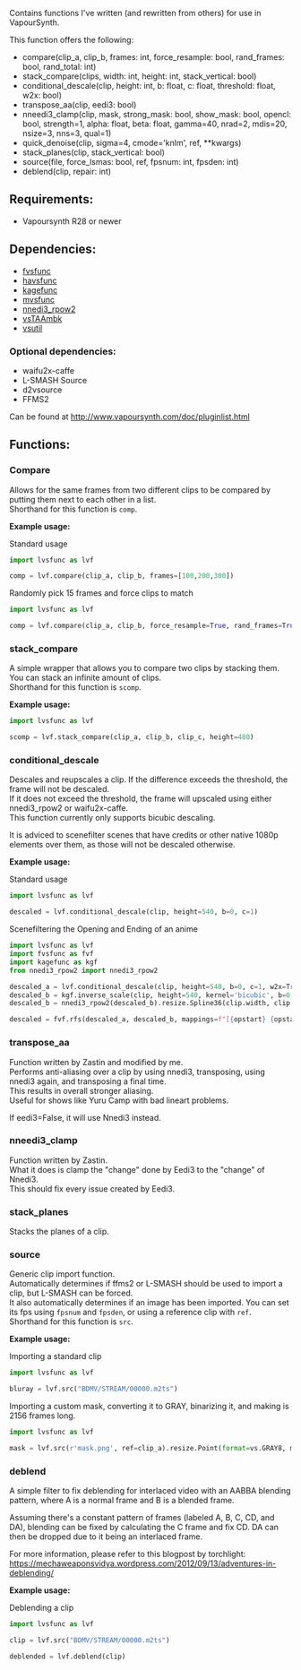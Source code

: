 Contains functions I've written (and rewritten from others) for use in VapourSynth.

This function offers the following:</br>

- compare(clip_a, clip_b, frames: int, force_resample: bool, rand_frames: bool, rand_total: int)
- stack_compare(clips, width: int, height: int, stack_vertical: bool)
- conditional_descale(clip, height: int, b: float, c: float, threshold: float, w2x: bool)
- transpose_aa(clip, eedi3: bool)
- nneedi3_clamp(clip, mask, strong_mask: bool, show_mask: bool, opencl: bool, strength=1, alpha: float, beta: float, gamma=40, nrad=2, mdis=20, nsize=3, nns=3, qual=1)
- quick_denoise(clip, sigma=4, cmode='knlm', ref, **kwargs)
- stack_planes(clip, stack_vertical: bool)
- source(file, force_lsmas: bool, ref, fpsnum: int, fpsden: int)
- deblend(clip, repair: int)

## Requirements:

- Vapoursynth R28 or newer</br>

## Dependencies:

- [fvsfunc](https://github.com/Irrational-Encoding-Wizardry/fvsfunc)
- [havsfunc](https://github.com/HomeOfVapourSynthEvolution/havsfunc)
- [kagefunc](https://github.com/Irrational-Encoding-Wizardry/kagefunc)
- [mvsfunc](https://github.com/HomeOfVapourSynthEvolution/mvsfunc)
- [nnedi3_rpow2](https://github.com/darealshinji/vapoursynth-plugins/blob/master/scripts/nnedi3_rpow2.py)
- [vsTAAmbk](https://github.com/HomeOfVapourSynthEvolution/vsTAAmbk)
- [vsutil](https://github.com/Irrational-Encoding-Wizardry/vsutil)

### Optional dependencies:
- waifu2x-caffe
- L-SMASH Source
- d2vsource
- FFMS2

Can be found at <http://www.vapoursynth.com/doc/pluginlist.html>

## Functions:

### Compare
Allows for the same frames from two different clips to be compared by putting them next to each other in a list. <br>
Shorthand for this function is `comp`.

**Example usage:**

Standard usage
```py
import lvsfunc as lvf

comp = lvf.compare(clip_a, clip_b, frames=[100,200,300])
```

Randomly pick 15 frames and force clips to match
```py
import lvsfunc as lvf

comp = lvf.compare(clip_a, clip_b, force_resample=True, rand_frames=True, rand_total=15)
```

### stack_compare
A simple wrapper that allows you to compare two clips by stacking them. <br>
You can stack an infinite amount of clips. <br>
Shorthand for this function is `scomp`.

**Example usage:**
```py
import lvsfunc as lvf

scomp = lvf.stack_compare(clip_a, clip_b, clip_c, height=480)
```

### conditional_descale

Descales and reupscales a clip. If the difference exceeds the threshold, the frame will not be descaled. <br>
If it does not exceed the threshold, the frame will upscaled using either nnedi3_rpow2 or waifu2x-caffe. <br>
This function currently only supports bicubic descaling. <br>

It is adviced to scenefilter scenes that have credits or other native 1080p elements over them, as those will not be descaled otherwise.

**Example usage:**

Standard usage
```py
import lvsfunc as lvf

descaled = lvf.conditional_descale(clip, height=540, b=0, c=1)
```

Scenefiltering the Opening and Ending of an anime
```py
import lvsfunc as lvf
import fvsfunc as fvf
import kagefunc as kgf
from nnedi3_rpow2 import nnedi3_rpow2

descaled_a = lvf.conditional_descale(clip, height=540, b=0, c=1, w2x=True)
descaled_b = kgf.inverse_scale(clip, height=540, kernel='bicubic', b=0, c=1, mask_detail=True)
descaled_b = nnedi3_rpow2(descaled_b).resize.Spline36(clip.width, clip.height)

descaled = fvf.rfs(descaled_a, descaled_b, mappings=f"[{opstart} {opstart+2159}] [{edstart} {edstart+2157}]")
```

### transpose_aa

Function written by Zastin and modified by me. <br>
Performs anti-aliasing over a clip by using nnedi3, transposing, using nnedi3 again, and transposing a final time. <br>
This results in overall stronger aliasing. <br>
Useful for shows like Yuru Camp with bad lineart problems.

If eedi3=False, it will use Nnedi3 instead.

### nneedi3_clamp

Function written by Zastin. <br>
What it does is clamp the "change" done by Eedi3 to the "change" of Nnedi3. <br>
This should fix every issue created by Eedi3.


### stack_planes

Stacks the planes of a clip.


### source

Generic clip import function. <br>
Automatically determines if ffms2 or L-SMASH should be used to import a clip, but L-SMASH can be forced. <br>
It also automatically determines if an image has been imported. You can set its fps using `fpsnum` and `fpsden`, or using a reference clip with `ref`. <br>
Shorthand for this function is `src`.

**Example usage:**

Importing a standard clip
```py
import lvsfunc as lvf

bluray = lvf.src("BDMV/STREAM/00000.m2ts")
```

Importing a custom mask, converting it to GRAY, binarizing it, and making is 2156 frames long.
```py
import lvsfunc as lvf

mask = lvf.src(r'mask.png', ref=clip_a).resize.Point(format=vs.GRAY8, matrix_s='709').std.Binarize()*2156
```

### deblend

A simple filter to fix deblending for interlaced video with an AABBA blending pattern, where A is a normal frame and B is a blended frame.

Assuming there's a constant pattern of frames (labeled A, B, C, CD, and DA), blending can be fixed by calculating the C frame and fix CD.
DA can then be dropped due to it being an interlaced frame.

For more information, please refer to this blogpost by torchlight:
https://mechaweaponsvidya.wordpress.com/2012/09/13/adventures-in-deblending/

**Example usage:**

Deblending a clip
```py
import lvsfunc as lvf

clip = lvf.src("BDMV/STREAM/00000.m2ts")

deblended = lvf.deblend(clip)
```
